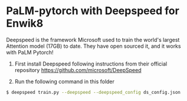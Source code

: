 
# PaLM-pytorch with Deepspeed for Enwik8

Deepspeed is the framework Microsoft used to train the world's largest Attention model (17GB) to date. They have open sourced it, and it works with PaLM Pytorch!

1. First install Deepspeed following instructions from their official repository https://github.com/microsoft/DeepSpeed

2. Run the following command in this folder

```bash
$ deepspeed train.py --deepspeed --deepspeed_config ds_config.json
```
